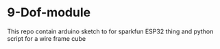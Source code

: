 # 9-Dof-module
This repo contain arduino sketch to for sparkfun ESP32 thing and python script for a wire frame cube
